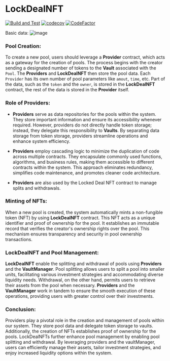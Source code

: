 # LockDealNFT

[![Build and Test](https://github.com/The-Poolz/LockDealNFT/actions/workflows/node.js.yml/badge.svg)](https://github.com/The-Poolz/LockDealNFT/actions/workflows/node.js.yml)
[![codecov](https://codecov.io/gh/The-Poolz/LockDealNFT/branch/master/graph/badge.svg?token=s2B22Bif9x)](https://codecov.io/gh/The-Poolz/LockDealNFT)
[![CodeFactor](https://www.codefactor.io/repository/github/the-poolz/lockdealnft/badge)](https://www.codefactor.io/repository/github/the-poolz/lockdealnft)

Basic data:
![image](https://github.com/The-Poolz/LockDealNFT/assets/68740472/68e1d5f4-20fc-416f-9da7-75116624635a)

### Pool Creation:

To create a new pool, users should leverage a **Provider** contract, which acts as a gateway for the creation of pools. The process begins with the creator sending a designated number of tokens to the **Vault** associated with the `Pool`. The **Providers** and **LockDealNFT** then store the pool data. Each `Provider` has its own number of pool parameters like `amout`, `time`, etc. Part of the data, such as the `token` and the `owner`, is stored in the **LockDealNFT** contract, the rest of the data is stored in the **Provider** itself.

### Role of Providers:

- **Providers** serve as data repositories for the pools within the system. They store important information and ensure its accessibility whenever required. However, providers do not directly handle token storage; instead, they delegate this responsibility to **Vaults**. By separating data storage from token storage, providers streamline operations and enhance system efficiency.
- **Providers** employ cascading logic to minimize the duplication of code across multiple contracts. They encapsulate commonly used functions, algorithms, and business rules, making them accessible to different contracts within the system. This approach eliminates redundancy, simplifies code maintenance, and promotes cleaner code architecture.

- **Providers** are also used by the Locked Deal NFT contract to manage splits and withdrawals.

### Minting of NFTs:

When a new pool is created, the system automatically mints a non-fungible token (NFT) by using **LockDealNFT** contract. This NFT acts as a unique identifier and proof of ownership for the pool. It establishes an immutable record that verifies the creator's ownership rights over the pool. This mechanism ensures transparency and security in pool ownership transactions.

### LockDealNFT and Pool Management:

**LockDealNFT** enable the splitting and withdrawal of pools using **Providers** and the **VaultManager**. Pool splitting allows users to split a pool into smaller units, facilitating various investment strategies and accommodating diverse liquidity needs. Withdrawal, on the other hand, permits users to retrieve their assets from the pool when necessary. **Providers** and the **VaultManager** work in tandem to ensure the smooth execution of these operations, providing users with greater control over their investments.

### Conclusion:

Providers play a pivotal role in the creation and management of pools within our system. They store pool data and delegate token storage to vaults. Additionally, the creation of NFTs establishes proof of ownership for the pools. LockDealNFTs further enhance pool management by enabling pool splitting and withdrawal. By leveraging providers and the vaultManager, users can efficiently manage their assets, tailor investment strategies, and enjoy increased liquidity options within the system.

